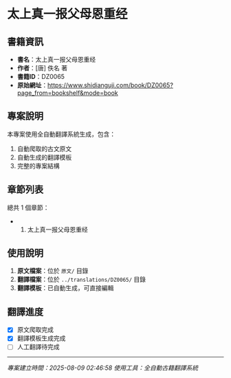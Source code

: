 # 太上真一报父母恩重经

## 書籍資訊

- **書名**：太上真一报父母恩重经
- **作者**：[唐] 佚名 著
- **書籍ID**：DZ0065
- **原始網址**：https://www.shidianguji.com/book/DZ0065?page_from=bookshelf&mode=book

## 專案說明

本專案使用全自動翻譯系統生成，包含：
1. 自動爬取的古文原文
2. 自動生成的翻譯模板
3. 完整的專案結構

## 章節列表

總共 1 個章節：

- 01. 太上真一报父母恩重经

## 使用說明

1. **原文檔案**：位於 `原文/` 目錄
2. **翻譯檔案**：位於 `../translations/DZ0065/` 目錄
3. **翻譯模板**：已自動生成，可直接編輯

## 翻譯進度

- [x] 原文爬取完成
- [x] 翻譯模板生成完成
- [ ] 人工翻譯待完成

---
*專案建立時間：2025-08-09 02:46:58*
*使用工具：全自動古籍翻譯系統*
